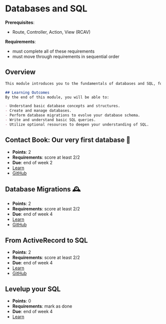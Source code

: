 # Databases and SQL

**Prerequisites**:
- Route, Controller, Action, View (RCAV)

**Requirements**:
- must complete all of these requirements
- must move through requirements in sequential order

## Overview
```md
This module introduces you to the fundamentals of databases and SQL, focusing on how to store, manage, and retrieve data effectively. You will learn to create and manipulate databases, perform migrations, and understand the basics of SQL. These skills are essential for building robust and data-driven web applications.

## Learning Outcomes
By the end of this module, you will be able to:

- Understand basic database concepts and structures.
- Create and manage databases.
- Perform database migrations to evolve your database schema.
- Write and understand basic SQL queries.
- Utilize optional resources to deepen your understanding of SQL.
```

## Contact Book: Our very first database 📒
- **Points**: 2
- **Requirements**: score at least 2/2
- **Due**: end of week 2
- [Learn](https://learn.firstdraft.com/lessons/130)
- [GitHub](https://github.com/appdev-lessons/contact-book-first-database)

## Database Migrations 🕰️
- **Points**: 2
- **Requirements**: score at least 2/2
- **Due**: end of week 4
- [Learn](https://learn.firstdraft.com/lessons/300-rails-migrations)
- [GitHub](https://github.com/DPI-WE/rails-migrations)

## From ActiveRecord to SQL
- **Points**: 2
- **Requirements**: score at least 2/2
- **Due**: end of week 4
- [Learn](https://learn.firstdraft.com/lessons/437-from-activerecord-to-sql)
- [GitHub](https://github.com/appdev-lessons/from-activerecord-to-sql/)

## Levelup your SQL
- **Points**: 0
- **Requirements**: mark as done
- **Due**: end of week 4
- [Learn](https://learn.firstdraft.com/lessons/438-levelup-your-sql)
